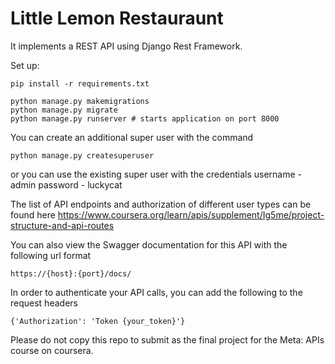# Little Lemon Restauraunt

It implements a REST API using Django Rest Framework.

Set up:
```
pip install -r requirements.txt

python manage.py makemigrations
python manage.py migrate
python manage.py runserver # starts application on port 8000
```

You can create an additional super user with the command
```
python manage.py createsuperuser
```
or you can use the existing super user with the credentials
username - admin
password - luckycat

The list of API endpoints and authorization of different user types can be found here
https://www.coursera.org/learn/apis/supplement/Ig5me/project-structure-and-api-routes

You can also view the Swagger documentation for this API with the following url format
```
https://{host}:{port}/docs/
```

In order to authenticate your API calls, you can add the following to the request headers
```
{'Authorization': 'Token {your_token}'}
```

Please do not copy this repo to submit as the final project for the Meta: APIs course on coursera.
